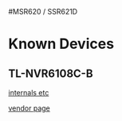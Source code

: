 #MSR620 / SSR621D

# Known Devices

## TL-NVR6108C-B

[internals etc](tlnvr6108cb/)

[vendor page](https://www.tp-link.com.cn/product_1497.html#tag)
